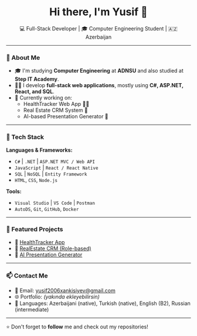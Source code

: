 <h1 align="center">Hi there, I'm Yusif 👋</h1>

<p align="center">
  💻 Full-Stack Developer | 🎓 Computer Engineering Student | 🇦🇿 Azerbaijan
</p>

---

### 💼 About Me

- 🎓 I'm studying **Computer Engineering** at **ADNSU** and also studied at **Step IT Academy**.
- 👨‍💻 I develop **full-stack web applications**, mostly using **C#, ASP.NET, React, and SQL**.
- 🚀 Currently working on:
  - HealthTracker Web App 🏃‍♂️
  - Real Estate CRM System 🏡
  - AI-based Presentation Generator 🎤

---

### 🔧 Tech Stack

**Languages & Frameworks:**
- `C#` | `.NET` | `ASP.NET MVC / Web API`
- `JavaScript` | `React / React Native`
- `SQL` | `NoSQL` | `Entity Framework`
- `HTML`, `CSS`, `Node.js`

**Tools:**
- `Visual Studio` | `VS Code` | `Postman`
- `AutoDS`, `Git`, `GitHub`, `Docker`

---

### 📌 Featured Projects

- 🔗 [HealthTracker App](https://github.com/yusifxankisiyev/HealthTracker)
- 🔗 [RealEstate CRM (Role-based)](https://github.com/yusifxankisiyev/RealEstateCRM)
- 🔗 [AI Presentation Generator](https://github.com/yusifxankisiyev/AI-Presentation-Tool)

---

### 📫 Contact Me

- 📧 Email: yusif2006xankisiyev@gmail.com  
- 🌐 Portfolio: *(yakında ekleyebilirsin)*  
- 🧠 Languages: Azerbaijani (native), Turkish (native), English (B2), Russian (intermediate)

---

⭐️ Don't forget to **follow** me and check out my repositories!
